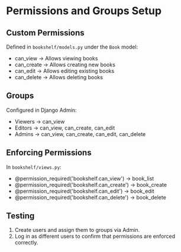 # Permissions and Groups Setup

## Custom Permissions
Defined in `bookshelf/models.py` under the `Book` model:
- can_view → Allows viewing books
- can_create → Allows creating new books
- can_edit → Allows editing existing books
- can_delete → Allows deleting books

## Groups
Configured in Django Admin:
- Viewers → can_view
- Editors → can_view, can_create, can_edit
- Admins → can_view, can_create, can_edit, can_delete

## Enforcing Permissions
In `bookshelf/views.py`:
- @permission_required('bookshelf.can_view') → book_list
- @permission_required('bookshelf.can_create') → book_create
- @permission_required('bookshelf.can_edit') → book_edit
- @permission_required('bookshelf.can_delete') → book_delete

## Testing
1. Create users and assign them to groups via Admin.
2. Log in as different users to confirm that permissions are enforced correctly.
